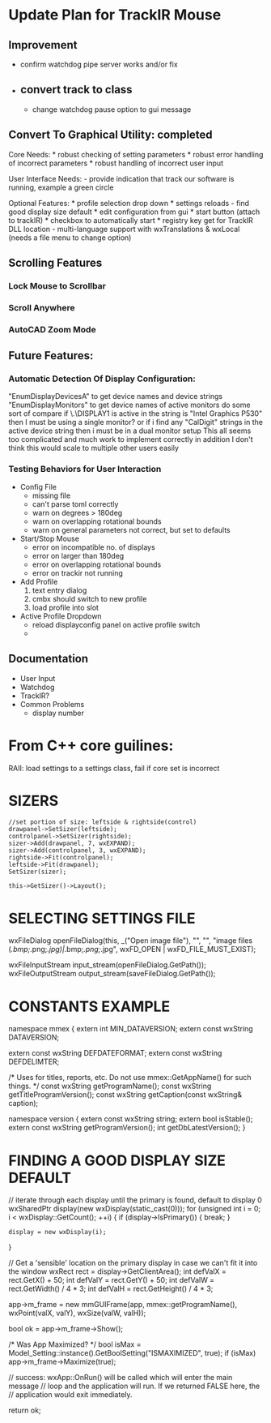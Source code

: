 # Update Plan for TrackIR Mouse

## Improvement
* confirm watchdog pipe server works and/or fix
- convert track to class
    - 
    - change watchdog pause option to gui message


## Convert To Graphical Utility: completed
Core Needs:
    * robust checking of setting parameters
    * robust error handling of incorrect parameters
    * robust handling of incorrect user input

User Interface Needs:
    - provide indication that track our software is running, example a green circle
    
Optional Features:
    * profile selection drop down
    * settings reloads
    - find good display size default
    * edit configuration from gui
    * start button (attach to trackIR)
    * checkbox to automatically start
    * registry key get for TrackIR DLL location
    - multi-language support with wxTranslations & wxLocal (needs a file menu to change option)

## Scrolling Features
### Lock Mouse to Scrollbar
### Scroll Anywhere
### AutoCAD Zoom Mode

## Future Features:
### Automatic Detection Of Display Configuration:
"EnumDisplayDevicesA" to get device names and device strings
"EnumDisplayMonitors" to get device names of active monitors
do some sort of compare
    if \\.\DISPLAY1 is active in the string is "Intel Graphics P530"
    then I must be using a single monitor?
    or if i find any "CalDigit" strings in the active device string
    then i must be in a dual monitor setup
This all seems too complicated and much work to implement correctly
in addition I don't think this would scale to multiple other users easily

### Testing Behaviors for User Interaction
- Config File
    - missing file
    - can't parse toml correctly
    - warn on degrees > 180deg
    - warn on overlapping rotational bounds
    - warn on general parameters not correct, but set to defaults
- Start/Stop Mouse
    - error on incompatible no. of displays
    - error on larger than 180deg
    - error on overlapping rotational bounds
    - error on trackir not running
- Add Profile
    1. text entry dialog
    2. cmbx should switch to new profile
    3. load profile into slot
- Active Profile Dropdown
    - reload displayconfig panel on active profile switch
    - 

## Documentation
- User Input
- Watchdog
- TrackIR?
- Common Problems
    - display number







# From C++ core guilines:

RAII:
    load settings to a settings class, fail if core set is incorrect

# SIZERS
    //set portion of size: leftside & rightside(control)
    drawpanel->SetSizer(leftside);
    controlpanel->SetSizer(rightside);
    sizer->Add(drawpanel, 7, wxEXPAND);
    sizer->Add(controlpanel, 3, wxEXPAND);
    rightside->Fit(controlpanel);
    leftside->Fit(drawpanel);
    SetSizer(sizer);

    this->GetSizer()->Layout();
    
# SELECTING SETTINGS FILE

wxFileDialog openFileDialog(this, _("Open image file"), "", "", "image files (*.bmp;*.png;*.jpg)|*.bmp;*.png;*.jpg",
        wxFD_OPEN | wxFD_FILE_MUST_EXIST);

wxFileInputStream input_stream(openFileDialog.GetPath());        
wxFileOutputStream output_stream(saveFileDialog.GetPath());

# CONSTANTS EXAMPLE
namespace mmex
{
extern int MIN_DATAVERSION;
extern const wxString DATAVERSION;

extern const wxString DEFDATEFORMAT;
extern const wxString DEFDELIMTER;

/*
        Uses for titles, reports, etc.
        Do not use mmex::GetAppName() for such things.
*/
const wxString getProgramName();
const wxString getTitleProgramVersion();
const wxString getCaption(const wxString& caption);

namespace version
{
    extern const wxString string;
    extern bool isStable();
    extern const wxString getProgramVersion();
    int getDbLatestVersion();
}

# FINDING A GOOD DISPLAY SIZE DEFAULT
// iterate through each display until the primary is found, default to display 0
wxSharedPtr<wxDisplay> display(new wxDisplay(static_cast<unsigned int>(0)));
for (unsigned int i = 0; i < wxDisplay::GetCount(); ++i) {
    if (display->IsPrimary()) {
        break;
    }

    display = new wxDisplay(i);
}

// Get a 'sensible' location on the primary display in case we can't fit it into the window
wxRect rect = display->GetClientArea();
int defValX = rect.GetX() + 50;
int defValY = rect.GetY() + 50;
int defValW = rect.GetWidth() / 4 * 3;
int defValH = rect.GetHeight() / 4 * 3;

app->m_frame = new mmGUIFrame(app, mmex::getProgramName(), wxPoint(valX, valY), wxSize(valW, valH));

bool ok = app->m_frame->Show();

/* Was App Maximized? */
bool isMax = Model_Setting::instance().GetBoolSetting("ISMAXIMIZED", true);
if (isMax) app->m_frame->Maximize(true);

// success: wxApp::OnRun() will be called which will enter the main message
// loop and the application will run. If we returned FALSE here, the
// application would exit immediately.

return ok;